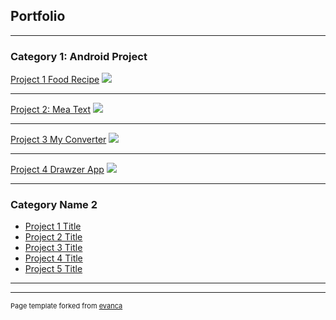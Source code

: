 ## Portfolio

---

### Category 1: Android Project


[Project 1 Food Recipe](/sample_page)
<img src="https://drive.google.com/file/d/164PjKnSV7r4gJMQJNt4SvN3E2UjT3z0f/view?usp=sharing"/>

---
[Project 2: Mea Text](/pdf/sample_presentation.pdf)
<img src="images/dummy_thumbnail.jpg?raw=true"/>

---
[Project 3 My Converter](http://example.com/)
<img src="images/dummy_thumbnail.jpg?raw=true"/>

---
[Project 4 Drawzer App](http://example.com/)
<img src="images/dummy_thumbnail.jpg?raw=true"/>

---

### Category Name 2

- [Project 1 Title](http://example.com/)
- [Project 2 Title](http://example.com/)
- [Project 3 Title](http://example.com/)
- [Project 4 Title](http://example.com/)
- [Project 5 Title](http://example.com/)

---




---
<p style="font-size:11px">Page template forked from <a href="https://github.com/evanca/quick-portfolio">evanca</a></p>
<!-- Remove above link if you don't want to attibute -->
